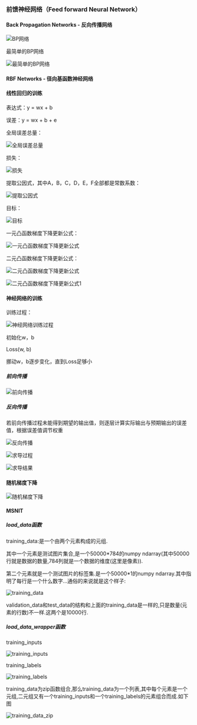 ### 前馈神经网络（Feed forward Neural Network）

#### Back Propagation Networks - 反向传播网络
![BP网络](images/BP网络.png)

最简单的BP网络

![最简单的BP网络](images/最简单的BP网络.png)

#### RBF Networks - 径向基函数神经网络

#### 线性回归的训练
表达式：y = wx + b

误差：y = wx + b + e

全局误差总量：

![全局误差总量](images/全局误差总量.png)

损失：

![损失](images/损失.png)

提取公因式，其中A，B，C，D，E，F全部都是常数系数：

![提取公因式](images/提取公因式.png)

目标：

![目标](images/目标.png)

一元凸函数梯度下降更新公式：

![一元凸函数梯度下降更新公式](images/一元凸函数梯度下降更新公式.png)

二元凸函数梯度下降更新公式：

![二元凸函数梯度下降更新公式](images/二元凸函数梯度下降更新公式.png)

![二元凸函数梯度下降更新公式1](images/二元凸函数梯度下降更新公式1.png)

#### 神经网络的训练

训练过程：

![神经网络训练过程](images/神经网络训练过程.png)

初始化w，b

Loss(w, b)

挪动w，b逐步变化，直到Loss足够小

##### 前向传播

![前向传播](images/前向传播.png)

##### 反向传播

若前向传播过程未能得到期望的输出值，则逐层计算实际输出与预期输出的误差值，根据误差值调节权重

![反向传播](images/反向传播.png)

![求导过程](images/求导过程.png)

![求导结果](images/求导结果.png)

#### 随机梯度下降

![随机梯度下降](images/随机梯度下降.png)

#### MSNIT
##### load_data函数
training_data:是一个由两个元素构成的元组.

其中一个元素是测试图片集合,是一个50000*784的numpy ndarray(其中50000行就是数据的数量,784列就是一个数据的维度(这里是像素)).

第二个元素就是一个测试图片的标签集.是一个50000*1的numpy ndarray.其中指明了每行是一个什么数字…通俗的来说就是这个样子:

![training_data](images/training_data.jpg)

validation_data和test_data的结构和上面的training_data是一样的,只是数量(元素的行数)不一样.这两个是10000行.

##### load_data_wrapper函数
training_inputs

![training_inputs](images/training_inputs.jpg)

training_labels

![training_labels](images/training_labels.jpg)

training_data为zip函数组合,那么training_data为一个列表,其中每个元素是一个元组,二元组又有一个training_inputs和一个training_labels的元素组合而成.如下图

![training_data_zip](images/training_data_zip.jpg)
